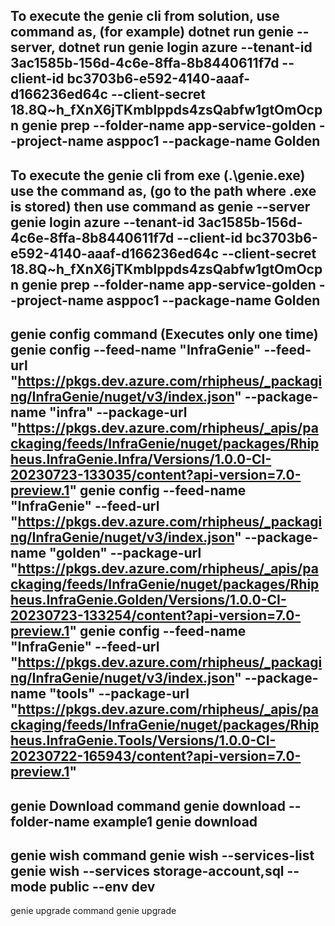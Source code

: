 To execute the genie cli from solution,
use command as,
(for example) 
dotnet run genie --server,
dotnet run genie login azure --tenant-id 3ac1585b-156d-4c6e-8ffa-8b8440611f7d --client-id bc3703b6-e592-4140-aaaf-d166236ed64c --client-secret 18.8Q~h_fXnX6jTKmblppds4zsQabfw1gtOmOcpn
genie prep --folder-name app-service-golden --project-name asppoc1 --package-name Golden
-------------------------------------------------------

To execute the genie cli from exe (.\genie.exe)
use the command as,
(go to the path where .exe is stored) then use command as 
genie --server
genie login azure --tenant-id 3ac1585b-156d-4c6e-8ffa-8b8440611f7d --client-id bc3703b6-e592-4140-aaaf-d166236ed64c --client-secret 18.8Q~h_fXnX6jTKmblppds4zsQabfw1gtOmOcpn
genie prep --folder-name app-service-golden --project-name asppoc1 --package-name Golden
---------------------------------------

genie config command (Executes only one time)
genie config --feed-name "InfraGenie" --feed-url "https://pkgs.dev.azure.com/rhipheus/_packaging/InfraGenie/nuget/v3/index.json" --package-name "infra" --package-url "https://pkgs.dev.azure.com/rhipheus/_apis/packaging/feeds/InfraGenie/nuget/packages/Rhipheus.InfraGenie.Infra/Versions/1.0.0-CI-20230723-133035/content?api-version=7.0-preview.1"
genie config --feed-name "InfraGenie" --feed-url "https://pkgs.dev.azure.com/rhipheus/_packaging/InfraGenie/nuget/v3/index.json" --package-name "golden" --package-url "https://pkgs.dev.azure.com/rhipheus/_apis/packaging/feeds/InfraGenie/nuget/packages/Rhipheus.InfraGenie.Golden/Versions/1.0.0-CI-20230723-133254/content?api-version=7.0-preview.1"
genie config --feed-name "InfraGenie" --feed-url "https://pkgs.dev.azure.com/rhipheus/_packaging/InfraGenie/nuget/v3/index.json" --package-name "tools" --package-url "https://pkgs.dev.azure.com/rhipheus/_apis/packaging/feeds/InfraGenie/nuget/packages/Rhipheus.InfraGenie.Tools/Versions/1.0.0-CI-20230722-165943/content?api-version=7.0-preview.1"
--------------------------------------------------

genie Download command
genie download --folder-name example1
genie download
------------------------------

genie wish command
genie wish --services-list
genie wish --services storage-account,sql --mode public --env dev
---------------------------------------

genie upgrade command
genie upgrade